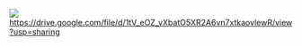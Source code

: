 <a href="https://codeclimate.com/github/KazakovaET/P1/maintainability"><img src="https://api.codeclimate.com/v1/badges/0c5da2967bbee0eabded/maintainability" /></a>
https://drive.google.com/file/d/1tV_eOZ_vXbatO5XR2A6vn7xtkaovlewR/view?usp=sharing
